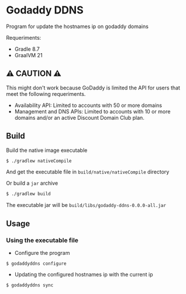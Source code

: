 # Godaddy DDNS
Program for update the hostnames ip on godaddy domains

Requeriments:
* Gradle 8.7
* GraalVM 21

## ⚠️ CAUTION ⚠️

This might don't work because GoDaddy is limited the API for users that meet the following requeriments.

* Availability API: Limited to accounts with 50 or more domains
* Management and DNS APIs: Limited to accounts with 10 or more domains and/or an active Discount Domain Club plan.

## Build
Build the native image executable

```sh
$ ./gradlew nativeCompile
```
And get the executable file in ```build/native/nativeCompile``` directory

Or build a ``jar`` archive

```sh
$ ./gradlew build
```

The executable jar will be ```build/libs/godaddy-ddns-0.0.0-all.jar```

## Usage
### Using the executable file
* Configure the program
```shell script
$ godaddyddns configure
```
* Updating the configured hostnames ip with the current ip
```shell script
$ godaddyddns sync
```

